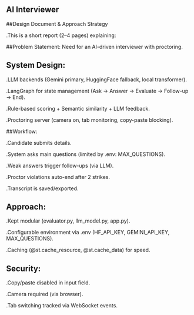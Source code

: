 ## AI Interviewer

##Design Document & Approach Strategy

.This is a short report (2–4 pages) explaining:

##Problem Statement: Need for an AI-driven interviewer with proctoring.

## System Design:

.LLM backends (Gemini primary, HuggingFace fallback, local transformer).

.LangGraph for state management (Ask → Answer → Evaluate → Follow-up → End).

.Rule-based scoring + Semantic similarity + LLM feedback.

.Proctoring server (camera on, tab monitoring, copy-paste blocking).

##Workflow:

.Candidate submits details.

.System asks main questions (limited by .env: MAX_QUESTIONS).

.Weak answers trigger follow-ups (via LLM).

.Proctor violations auto-end after 2 strikes.

.Transcript is saved/exported.

## Approach:

.Kept modular (evaluator.py, llm_model.py, app.py).

.Configurable environment via .env (HF_API_KEY, GEMINI_API_KEY, MAX_QUESTIONS).

.Caching (@st.cache_resource, @st.cache_data) for speed.

## Security:

.Copy/paste disabled in input field.

.Camera required (via browser).

.Tab switching tracked via WebSocket events.
